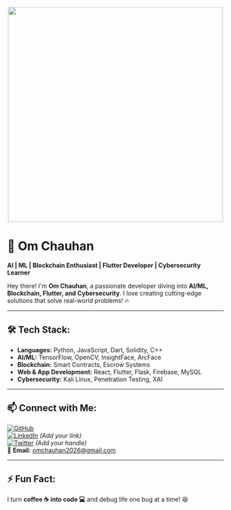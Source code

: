 <p align="center">
  <img src="https://media.tenor.com/3bTxZ4HdrysAAAAd/pixels-neon.gif" width="500px">
</p>

# 🚀 Om Chauhan

**AI | ML | Blockchain Enthusiast | Flutter Developer | Cybersecurity Learner**

Hey there! I'm **Om Chauhan**, a passionate developer diving into **AI/ML, Blockchain, Flutter, and Cybersecurity**. I love creating cutting-edge solutions that solve real-world problems! 🔥

---

## 🛠 Tech Stack:
- **Languages:** Python, JavaScript, Dart, Solidity, C++
- **AI/ML:** TensorFlow, OpenCV, InsightFace, ArcFace
- **Blockchain:** Smart Contracts, Escrow Systems
- **Web & App Development:** React, Flutter, Flask, Firebase, MySQL
- **Cybersecurity:** Kali Linux, Penetration Testing, XAI

---

## 📫 Connect with Me:
[![GitHub](https://img.shields.io/badge/GitHub-000?style=for-the-badge&logo=github&logoColor=white)](https://github.com/omm-prog)  
[![LinkedIn](https://img.shields.io/badge/LinkedIn-0077B5?style=for-the-badge&logo=linkedin&logoColor=white)](#) *(Add your link)*  
[![Twitter](https://img.shields.io/badge/Twitter-1DA1F2?style=for-the-badge&logo=twitter&logoColor=white)](#) *(Add your handle)*  
📧 **Email:** omchauhan2026@gmail.com

---

## ⚡ Fun Fact:
I turn **coffee ☕ into code 💻** and debug life one bug at a time! 😆
